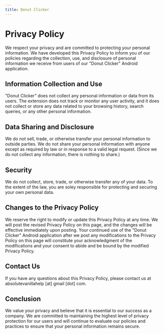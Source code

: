 ```yaml
---
title: Donut Clicker
---
```


# Privacy Policy

We respect your privacy and are committed to protecting your personal information. We have developed this Privacy Policy to inform you of our policies regarding the collection, use, and disclosure of personal information we receive from users of our "Donut Clicker" Android application.

## Information Collection and Use

"Donut Clicker" does not collect any personal information or data from its users. The extension does not track or monitor any user activity, and it does not collect or store any data related to your browsing history, search queries, or any other personal information.

## Data Sharing and Disclosure

We do not sell, trade, or otherwise transfer your personal information to outside parties. We do not share your personal information with anyone except as required by law or in response to a valid legal request. (Since we do not collect any information, there is nothing to share.)

## Security

We do not collect, store, trade, or otherwise transfer any of your data. To the extent of the law, you are soley responsible for protecting and securing your own personal data.

## Changes to the Privacy Policy

We reserve the right to modify or update this Privacy Policy at any time. We will post the revised Privacy Policy on this page, and the changes will be effective immediately upon posting. Your continued use of the "Donut Clicker" Android application after we post any modifications to the Privacy Policy on this page will constitute your acknowledgment of the modifications and your consent to abide and be bound by the modified Privacy Policy.

## Contact Us

If you have any questions about this Privacy Policy, please contact us at absolutevanillahelp \[at\] gmail \[dot\] com.

## Conclusion

We value your privacy and believe that it is essential to our success as a company. We are committed to maintaining the highest level of privacy protection for our users and will continue to evaluate our policies and practices to ensure that your personal information remains secure.
